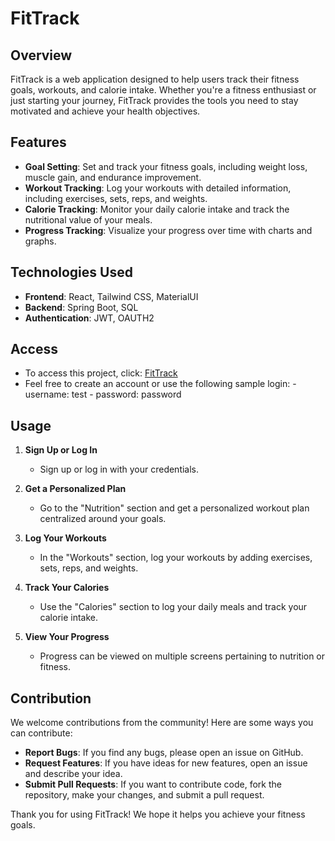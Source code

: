 # FitTrack

## Overview

FitTrack is a web application designed to help users track their fitness goals, workouts, and calorie intake. Whether you're a fitness enthusiast or just starting your journey, FitTrack provides the tools you need to stay motivated and achieve your health objectives.

## Features

- **Goal Setting**: Set and track your fitness goals, including weight loss, muscle gain, and endurance improvement.
- **Workout Tracking**: Log your workouts with detailed information, including exercises, sets, reps, and weights.
- **Calorie Tracking**: Monitor your daily calorie intake and track the nutritional value of your meals.
- **Progress Tracking**: Visualize your progress over time with charts and graphs.

## Technologies Used

- **Frontend**: React, Tailwind CSS, MaterialUI
- **Backend**: Spring Boot, SQL
- **Authentication**: JWT, OAUTH2
  
## Access

- To access this project, click: [FitTrack](http://fitttrack.com/)
- Feel free to create an account or use the following sample login:
          - username: test
          - password: password
  
  
## Usage

1. **Sign Up or Log In**

   - Sign up or log in with your credentials.

2. **Get a Personalized Plan**

   - Go to the "Nutrition" section and get a personalized workout plan centralized around your goals.

3. **Log Your Workouts**

   - In the "Workouts" section, log your workouts by adding exercises, sets, reps, and weights.

4. **Track Your Calories**

   - Use the "Calories" section to log your daily meals and track your calorie intake.

5. **View Your Progress**

   - Progress can be viewed on multiple screens pertaining to nutrition or fitness.


## Contribution

We welcome contributions from the community! Here are some ways you can contribute:

- **Report Bugs**: If you find any bugs, please open an issue on GitHub.
- **Request Features**: If you have ideas for new features, open an issue and describe your idea.
- **Submit Pull Requests**: If you want to contribute code, fork the repository, make your changes, and submit a pull request.

Thank you for using FitTrack! We hope it helps you achieve your fitness goals.
